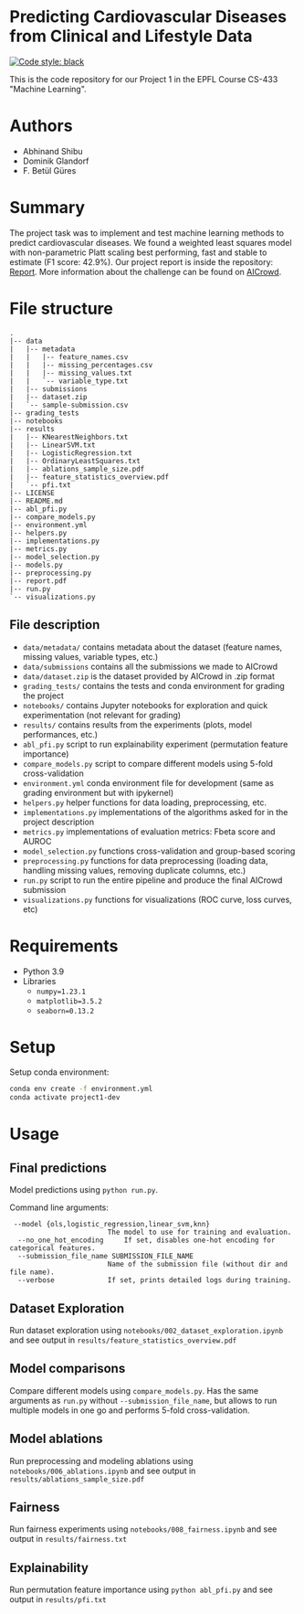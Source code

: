 # Predicting Cardiovascular Diseases from Clinical and Lifestyle Data

[![Code style: black](https://img.shields.io/badge/code%20style-black-000000.svg)](https://github.com/psf/black)

This is the code repository for our Project 1 in the EPFL Course CS-433 "Machine Learning".

# Authors
- Abhinand Shibu
- Dominik Glandorf
- F. Betül Güres

# Summary
The project task was to implement and test machine learning methods to predict cardiovascular diseases. We found a weighted least squares model with non-parametric Platt scaling best performing, fast and stable to estimate (F1 score: 42.9%). Our project report is inside the repository: [Report](https://github.com/betty-gures/cs433project1/blob/main/report.pdf). More information about the challenge can be found on [AICrowd](https://www.aicrowd.com/challenges/epfl-machine-learning-project-1).

# File structure

```
.
|-- data
|   |-- metadata
|   |   |-- feature_names.csv
|   |   |-- missing_percentages.csv
|   |   |-- missing_values.txt
|   |   `-- variable_type.txt
|   |-- submissions
|   |-- dataset.zip
|   `-- sample-submission.csv
|-- grading_tests
|-- notebooks
|-- results
|   |-- KNearestNeighbors.txt
|   |-- LinearSVM.txt
|   |-- LogisticRegression.txt
|   |-- OrdinaryLeastSquares.txt
|   |-- ablations_sample_size.pdf
|   |-- feature_statistics_overview.pdf
|   `-- pfi.txt
|-- LICENSE
|-- README.md
|-- abl_pfi.py
|-- compare_models.py
|-- environment.yml
|-- helpers.py
|-- implementations.py
|-- metrics.py
|-- model_selection.py
|-- models.py
|-- preprocessing.py
|-- report.pdf
|-- run.py
`-- visualizations.py
```

## File description
- `data/metadata/` contains metadata about the dataset (feature names, missing values, variable types, etc.)
- `data/submissions`  contains all the submissions we made to AICrowd
- `data/dataset.zip` is the dataset provided by AICrowd in .zip format
- `grading_tests/` contains the tests and conda environment for grading the project
- `notebooks/` contains Jupyter notebooks for exploration and quick experimentation (not relevant for grading)
- `results/` contains results from the experiments (plots, model performances, etc.)
- `abl_pfi.py` script to run explainability experiment (permutation feature importance)
- `compare_models.py` script to compare different models using 5-fold cross-validation
- `environment.yml` conda environment file for development (same as grading environment but with ipykernel)
- `helpers.py` helper functions for data loading, preprocessing, etc.
- `implementations.py` implementations of the algorithms asked for in the project description
- `metrics.py` implementations of evaluation metrics: Fbeta score and AUROC
- `model_selection.py` functions cross-validation and group-based scoring
- `preprocessing.py` functions for data preprocessing (loading data, handling missing values, removing duplicate columns, etc.)
- `run.py` script to run the entire pipeline and produce the final AICrowd submission
- `visualizations.py` functions for visualizations (ROC curve, loss curves, etc)


# Requirements
- Python 3.9
- Libraries
    - `numpy=1.23.1`
    - `matplotlib=3.5.2`
    - `seaborn=0.13.2`

# Setup
Setup conda environment:
```bash
conda env create -f environment.yml
conda activate project1-dev
```

# Usage

## Final predictions
Model predictions using `python run.py`.

Command line arguments:
```
 --model {ols,logistic_regression,linear_svm,knn}
                        The model to use for training and evaluation.
  --no_one_hot_encoding     If set, disables one-hot encoding for categorical features.
  --submission_file_name SUBMISSION_FILE_NAME
                        Name of the submission file (without dir and file name).
  --verbose             If set, prints detailed logs during training.
```

## Dataset Exploration
Run dataset exploration using `notebooks/002_dataset_exploration.ipynb` and see output in `results/feature_statistics_overview.pdf`

## Model comparisons
Compare different models using `compare_models.py`. Has the same arguments as `run.py` without `--submission_file_name`, but allows to run multiple models in one go and performs 5-fold cross-validation.

## Model ablations
Run preprocessing and modeling ablations using `notebooks/006_ablations.ipynb` and see output in `results/ablations_sample_size.pdf`

## Fairness
Run fairness experiments using `notebooks/008_fairness.ipynb` and see output in `results/fairness.txt`

## Explainability
Run permutation feature importance using `python abl_pfi.py` and see output in `results/pfi.txt`